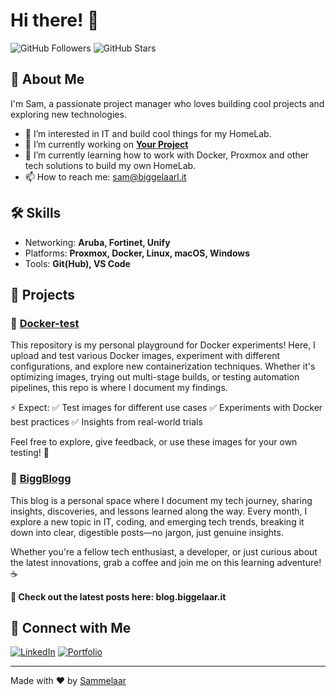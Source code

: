 # Hi there! 👋

![GitHub Followers](https://img.shields.io/github/followers/sammelaar?style=social)
![GitHub Stars](https://img.shields.io/github/stars/sammelaar?style=social)

## 🚀 About Me

I'm Sam, a passionate project manager who loves building cool projects and exploring new technologies.

- 👀 I’m interested in IT and build cool things for my HomeLab.
- 🔭 I’m currently working on **[Your Project](https://github.com/yourusername/yourproject)**
- 🌱 I’m currently learning how to work with Docker, Proxmox and other tech solutions to build my own HomeLab.
- 📫 How to reach me: [sam@biggelaarl.it](mailto:sam@biggelaar.it)

## 🛠️ Skills

- Networking: **Aruba, Fortinet, Unify**
- Platforms: **Proxmox, Docker, Linux, macOS, Windows**
- Tools: **Git(Hub), VS Code**

## 📖 Projects

### 🐳 [Docker-test](https://github.com/sammelaar/docker-test)
This repository is my personal playground for Docker experiments! Here, I upload and test various Docker images, experiment with different configurations, and explore new containerization techniques. Whether it's optimizing images, trying out multi-stage builds, or testing automation pipelines, this repo is where I document my findings.

⚡ Expect:
✅ Test images for different use cases
✅ Experiments with Docker best practices
✅ Insights from real-world trials

Feel free to explore, give feedback, or use these images for your own testing! 🚀

### 🚀 [BiggBlogg](https://github.com/sammelaar/biggblog)
This blog is a personal space where I document my tech journey, sharing insights, discoveries, and lessons learned along the way. 
Every month, I explore a new topic in IT, coding, and emerging tech trends, breaking it down into clear, digestible posts—no jargon, just genuine insights.

Whether you're a fellow tech enthusiast, a developer, or just curious about the latest innovations, grab a coffee and join me on this learning adventure! ☕

**🔗 Check out the latest posts here: blog.biggelaar.it**

## 🤝 Connect with Me

[![LinkedIn](https://img.shields.io/badge/LinkedIn-Profile-blue?logo=linkedin)](https://linkedin.com/in/samvandenbiggelaar)
[![Portfolio](https://img.shields.io/badge/Portfolio-Website-blue?logo=web)](https://blogg.biggelaar.it)

---

Made with ❤️ by [Sammelaar](https://github.com/sammelaar/)


<!---
Sammelaar/Sammelaar is a ✨ special ✨ repository because its `README.md` (this file) appears on your GitHub profile.
You can click the Preview link to take a look at your changes.
--->
